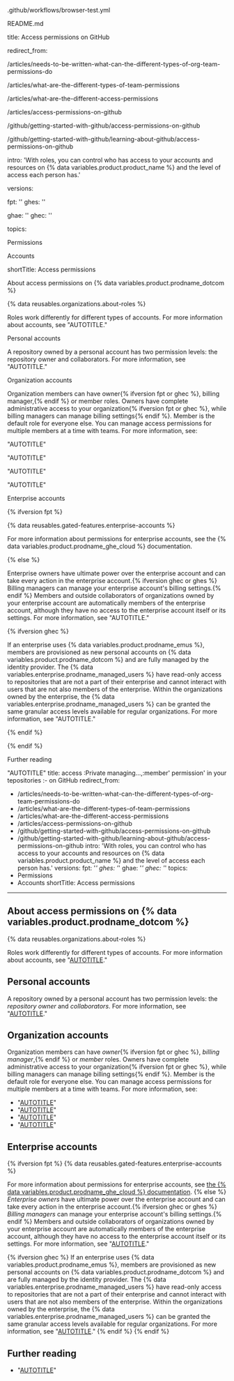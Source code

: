 .github/workflows/browser-test.yml

README.md

title: Access permissions on GitHub

redirect_from:

/articles/needs-to-be-written-what-can-the-different-types-of-org-team-permissions-do

/articles/what-are-the-different-types-of-team-permissions

/articles/what-are-the-different-access-permissions

/articles/access-permissions-on-github

/github/getting-started-with-github/access-permissions-on-github

/github/getting-started-with-github/learning-about-github/access-permissions-on-github

intro: 'With roles, you can control who has access to your accounts and resources on {% data variables.product.product_name %} and the level of access each person has.'

versions:

fpt: '' ghes: ''

ghae: '' ghec: ''

topics:

Permissions

Accounts

shortTitle: Access permissions

About access permissions on {% data variables.product.prodname_dotcom %}

{% data reusables.organizations.about-roles %}

Roles work differently for different types of accounts. For more information about accounts, see "AUTOTITLE."

Personal accounts

A repository owned by a personal account has two permission levels: the repository owner and collaborators. For more information, see "AUTOTITLE."

Organization accounts

Organization members can have owner{% ifversion fpt or ghec %}, billing manager,{% endif %} or member roles. Owners have complete administrative access to your organization{% ifversion fpt or ghec %}, while billing managers can manage billing settings{% endif %}. Member is the default role for everyone else. You can manage access permissions for multiple members at a time with teams. For more information, see:

"AUTOTITLE"

"AUTOTITLE"

"AUTOTITLE"

"AUTOTITLE"

Enterprise accounts

{% ifversion fpt %}

{% data reusables.gated-features.enterprise-accounts %}

For more information about permissions for enterprise accounts, see the {% data variables.product.prodname_ghe_cloud %} documentation.

{% else %}

Enterprise owners have ultimate power over the enterprise account and can take every action in the enterprise account.{% ifversion ghec or ghes %} Billing managers can manage your enterprise account's billing settings.{% endif %} Members and outside collaborators of organizations owned by your enterprise account are automatically members of the enterprise account, although they have no access to the enterprise account itself or its settings. For more information, see "AUTOTITLE."

{% ifversion ghec %}

If an enterprise uses {% data variables.product.prodname_emus %}, members are provisioned as new personal accounts on {% data variables.product.prodname_dotcom %} and are fully managed by the identity provider. The {% data variables.enterprise.prodname_managed_users %} have read-only access to repositories that are not a part of their enterprise and cannot interact with users that are not also members of the enterprise. Within the organizations owned by the enterprise, the {% data variables.enterprise.prodname_managed_users %} can be granted the same granular access levels available for regular organizations. For more information, see "AUTOTITLE."

{% endif %}

{% endif %}

Further reading

"AUTOTITLE"
title:
access :Private
managing...,:member' permission' in your tepositories :- on GitHub
redirect_from:
  - /articles/needs-to-be-written-what-can-the-different-types-of-org-team-permissions-do
  - /articles/what-are-the-different-types-of-team-permissions
  - /articles/what-are-the-different-access-permissions
  - /articles/access-permissions-on-github
  - /github/getting-started-with-github/access-permissions-on-github
  - /github/getting-started-with-github/learning-about-github/access-permissions-on-github
intro: 'With roles, you can control who has access to your accounts and resources on {% data variables.product.product_name %} and the level of access each person has.'
versions:
  fpt: '*'
  ghes: '*'
  ghae: '*'
  ghec: '*'
topics:
  - Permissions
  - Accounts
shortTitle: Access permissions
---

## About access permissions on {% data variables.product.prodname_dotcom %}

{% data reusables.organizations.about-roles %} 

Roles work differently for different types of accounts. For more information about accounts, see "[AUTOTITLE](/get-started/learning-about-github/types-of-github-accounts)."

## Personal accounts

A repository owned by a personal account has two permission levels: the *repository owner* and *collaborators*. For more information, see "[AUTOTITLE](/account-and-profile/setting-up-and-managing-your-personal-account-on-github/managing-personal-account-settings/permission-levels-for-a-personal-account-repository)."

## Organization accounts

Organization members can have *owner*{% ifversion fpt or ghec %}, *billing manager*,{% endif %} or *member* roles. Owners have complete administrative access to your organization{% ifversion fpt or ghec %}, while billing managers can manage billing settings{% endif %}. Member is the default role for everyone else. You can manage access permissions for multiple members at a time with teams. For more information, see:
- "[AUTOTITLE](/organizations/managing-peoples-access-to-your-organization-with-roles/roles-in-an-organization)"
- "[AUTOTITLE](/organizations/managing-access-to-your-organizations-project-boards/project-board-permissions-for-an-organization)"
- "[AUTOTITLE](/organizations/managing-user-access-to-your-organizations-repositories/repository-roles-for-an-organization)"
- "[AUTOTITLE](/organizations/organizing-members-into-teams/about-teams)"

## Enterprise accounts

{% ifversion fpt %}
{% data reusables.gated-features.enterprise-accounts %} 

For more information about permissions for enterprise accounts, see [the {% data variables.product.prodname_ghe_cloud %} documentation](/enterprise-cloud@latest/get-started/learning-about-github/access-permissions-on-github).
{% else %}
*Enterprise owners* have ultimate power over the enterprise account and can take every action in the enterprise account.{% ifversion ghec or ghes %} *Billing managers* can manage your enterprise account's billing settings.{% endif %} Members and outside collaborators of organizations owned by your enterprise account are automatically members of the enterprise account, although they have no access to the enterprise account itself or its settings. For more information, see "[AUTOTITLE](/admin/user-management/managing-users-in-your-enterprise/roles-in-an-enterprise)."

{% ifversion ghec %}
If an enterprise uses {% data variables.product.prodname_emus %}, members are provisioned as new personal accounts on {% data variables.product.prodname_dotcom %} and are fully managed by the identity provider. The {% data variables.enterprise.prodname_managed_users %} have read-only access to repositories that are not a part of their enterprise and cannot interact with users that are not also members of the enterprise. Within the organizations owned by the enterprise, the {% data variables.enterprise.prodname_managed_users %} can be granted the same granular access levels available for regular organizations. For more information, see "[AUTOTITLE](/admin/identity-and-access-management/using-enterprise-managed-users-for-iam/about-enterprise-managed-users)."
{% endif %}
{% endif %}

## Further reading

- "[AUTOTITLE](/get-started/learning-about-github/types-of-github-accounts)"
